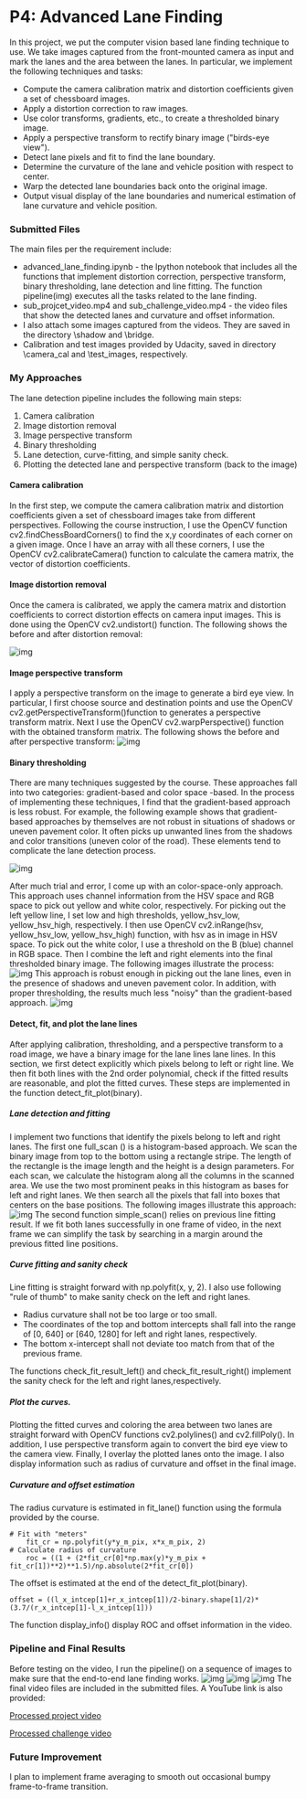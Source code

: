# P4: Advanced Lane Finding


In this project, we put the computer vision based lane finding technique to use.  We take images captured from the front-mounted camera as input and mark the lanes and the area between the lanes.  In particular, we implement the following techniques and tasks:

* Compute the camera calibration matrix and distortion coefficients given a set of chessboard images.
* Apply a distortion correction to raw images.
* Use color transforms, gradients, etc., to create a thresholded binary image.
* Apply a perspective transform to rectify binary image ("birds-eye view").
* Detect lane pixels and fit to find the lane boundary.
* Determine the curvature of the lane and vehicle position with respect to center.
* Warp the detected lane boundaries back onto the original image.
* Output visual display of the lane boundaries and numerical estimation of lane curvature and vehicle position.


### Submitted Files

The main files per the requirement include:

* advanced\_lane\_finding.ipynb - the Ipython notebook that includes all the  functions that implement distortion correction, perspective transform, binary thresholding, lane detection and line fitting. The function pipeline(img) executes all the tasks related to the lane finding. 
* sub\_projcet\_video.mp4 and sub\_challenge\_video.mp4 - the video files that show the detected lanes and curvature and offset information.
* I also attach some images captured from the videos. They are saved in the directory \shadow and \bridge.
* Calibration and test images provided by Udacity, saved in directory \camera_cal and \test_images, respectively. 

### My Approaches

The lane detection pipeline includes the following main steps:

1. Camera calibration
2. Image distortion removal 
3. Image perspective transform
4. Binary thresholding
5. Lane detection, curve-fitting, and simple sanity check.
6. Plotting the detected lane and perspective transform (back to the image)

#### Camera calibration

In the first step, we compute the camera calibration matrix and distortion coefficients given a set of chessboard images take from different perspectives. Following the course instruction, I use the OpenCV function cv2.findChessBoardCorners() to find the x,y coordinates of each corner on a
given image. Once I have an array with all these corners, I use the OpenCV cv2.calibrateCamera() function to calculate the camera matrix, the vector of distortion coefficients.

#### Image distortion removal

Once the camera is calibrated, we apply the camera matrix and distortion
coefficients to correct distortion effects on camera input images. This is done using the OpenCV  cv2.undistort() function. The following shows the before and after distortion removal:

![img](report_img/distortion_rmv.png)

#### Image perspective transform
I apply a perspective transform on the image to
generate a bird eye view. In particular, I first choose source and destination points and use the OpenCV cv2.getPerspectiveTransform()function to generates a perspective transform matrix. Next I use the OpenCV cv2.warpPerspective() function with the obtained transform matrix. The following shows the before and after perspective transform:
![img](report_img/distort_bird_eye.png)

#### Binary thresholding

There are many techniques suggested by the course. These approaches fall into two categories: gradient-based and color space -based. In the process of implementing these techniques, I find that the gradient-based approach is less robust. For example, the following example shows that gradient-based approaches by themselves are not robust in situations of shadows or uneven pavement color. It often picks up unwanted lines from the shadows and color transitions (uneven color of the road). These elements tend to complicate the lane detection process.

![img](report_img/gradient.png)

After much trial and error, I come up with an color-space-only approach. This approach uses channel information from the HSV space and RGB space to pick out yellow and white color, respectively. For picking out the left yellow line, I set low and high thresholds, yellow\_hsv\_low, yellow\_hsv\_high, respectively. I then use OpenCV cv2.inRange(hsv, yellow\_hsv\_low, yellow\_hsv\_high) function, with hsv as in image in HSV space. To pick out the white color, I use a threshold on the B (blue) channel in RGB space. Then I combine the left and right elements into the final thresholded binary image. The following images illustrate the process:
![img](report_img/mask.png)
This approach is robust enough in picking out the lane lines, even in the presence of shadows and uneven pavement color. In addition, with proper thresholding, the results much less "noisy" than the gradient-based approach.
![img](report_img/mask_shadow.png)

#### Detect, fit, and plot the lane lines
After applying calibration, thresholding, and a perspective transform to a road image, we have a binary image for the lane lines lane lines. In this section, we first detect explicitly which pixels belong to left or right line. We then fit both lines with the 2nd order polynomial, check if the fitted results are reasonable, and plot the fitted curves. These steps are implemented in the function detect\_fit\_plot(binary).
##### Lane detection and fitting
I implement two functions that identify the pixels belong to left and right lanes. The first one full\_scan () is a histogram-based approach. We scan the binary image from top to the bottom using a rectangle stripe. The length of the rectangle is the image length and the height is a design parameters. For each scan, we calculate the histogram along all the columns in the scanned area. We use the two most prominent peaks in this histogram as bases for left and right lanes. We then search all the pixels that fall into boxes that centers on the base positions.
The following images illustrate this approach:
![img](report_img/fit_curve_v2.png)
The second function simple\_scan() relies on previous line fitting result. If we fit both lanes successfully in one frame of video, in the next frame we can simplify the task by searching in a margin around the previous fitted line positions.

##### Curve fitting and sanity check
Line fitting is straight forward with np.polyfit(x, y, 2). I also use following "rule of thumb" to make sanity check on the left and right lanes.

* Radius curvature shall not be too large or too small.
* The coordinates of the top and bottom intercepts shall fall into the range of [0, 640] or [640, 1280] for left and right lanes, respectively.
* The bottom x-intercept shall not deviate too match from that of the previous frame.

The functions check\_fit\_result\_left() and check\_fit\_result_right() implement the sanity check for the left and right lanes,respectively.

##### Plot the curves.

Plotting the fitted curves and coloring the area between two lanes are straight forward with OpenCV functions cv2.polylines() and cv2.fillPoly(). In addition, I use perspective transform again to convert the bird eye view to the camera view. Finally, I overlay the plotted lanes onto the image. I also display information such as radius of curvature and offset in the final image.

##### Curvature and offset estimation
The radius curvature is estimated in fit_lane() function using the formula provided by the course. 

```
# Fit with "meters"    
    fit_cr = np.polyfit(y*y_m_pix, x*x_m_pix, 2)
# Calculate radius of curvature
    roc = ((1 + (2*fit_cr[0]*np.max(y)*y_m_pix + fit_cr[1])**2)**1.5)/np.absolute(2*fit_cr[0])
```

The offset is estimated at the end of the detect\_fit\_plot(binary).

```
offset = ((l_x_intcep[1]+r_x_intcep[1])/2-binary.shape[1]/2)*(3.7/(r_x_intcep[1]-l_x_intcep[1])) 
```
The function display_info() display ROC and offset information in the video.

### Pipeline and Final Results
Before testing on the video, I run the pipeline() on a sequence of images to make sure that the end-to-end lane finding works.
![img](report_img/sequence1.png)
![img](report_img/sequence2.png)
![img](report_img/sequence3.png)
The final video files are included in the submitted files. A YouTube link is also provided: 


[Processed project video](https://youtu.be/6Bv9Cw4bS1s)

[Processed challenge video](https://youtu.be/lIRk0NC5YXI)


### Future Improvement

I plan to implement frame averaging to smooth out occasional bumpy frame-to-frame transition. 